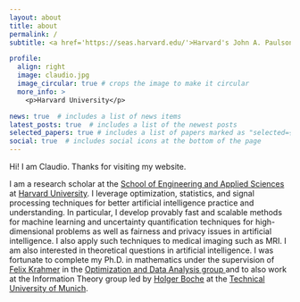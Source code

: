 ```yaml
---
layout: about
title: about
permalink: /
subtitle: <a href='https://seas.harvard.edu/'>Harvard's John A. Paulson School of Engineering and Applied Sciences</a>.

profile:
  align: right
  image: claudio.jpg
  image_circular: true # crops the image to make it circular
  more_info: >
    <p>Harvard University</p>

news: true  # includes a list of news items
latest_posts: true  # includes a list of the newest posts
selected_papers: true # includes a list of papers marked as "selected={true}"
social: true  # includes social icons at the bottom of the page
---
```


Hi! I am Claudio. Thanks for visiting my website. 

I am a research scholar at the [School of Engineering and Applied Sciences](https://seas.harvard.edu/) at [Harvard University](www.harvard.edu). I leverage optimization, statistics, and signal processing techniques for better artificial intelligence practice and understanding. In particular, I develop provably fast and scalable methods for machine learning and uncertainty quantification techniques for high-dimensional problems as well as fairness and privacy issues in artificial intelligence. I also apply such techniques to medical imaging such as MRI. I am also interested in theoretical questions in artificial intelligence. I was fortunate to complete my Ph.D. in mathematics under the supervision of [Felix Krahmer](https://www.professoren.tum.de/en/krahmer-felix/) in the [Optimization and Data Analysis group ](https://www.math.cit.tum.de/en/math/research/groups/data-science/) and to also work at the Information Theory group led by [Holger Boche](https://www.professoren.tum.de/en/boche-holger/) at the [Technical University of Munich](www.tum.de).


<!--Put your address / P.O. box / other info right below your picture. You can also disable any of these elements by editing `profile` property of the YAML header of your `_pages/about.md`. Edit `_bibliography/papers.bib` and Jekyll will render your [publications page](/al-folio/publications/) automatically.-->

<!--Link to your social media connections, too. This theme is set up to use [Font Awesome icons](http://fortawesome.github.io/Font-Awesome/) and [Academicons](https://jpswalsh.github.io/academicons/), like the ones below. Add your Facebook, Twitter, LinkedIn, Google Scholar, or just disable all of them.-->
